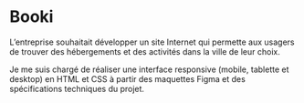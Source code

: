 # Booki
L’entreprise souhaitait développer un site Internet qui permette aux usagers de trouver des hébergements et des activités dans la ville de leur choix.

Je me suis chargé de réaliser une interface responsive (mobile, tablette et desktop) en HTML et CSS à partir des maquettes Figma et des spécifications techniques du projet.
